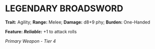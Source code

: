 ﻿# LEGENDARY BROADSWORD

**Trait:** Agility; **Range:** Melee; **Damage:** d8+9 phy; **Burden:** One-Handed

**Feature:** ***Reliable:*** +1 to attack rolls

*Primary Weapon - Tier 4*
